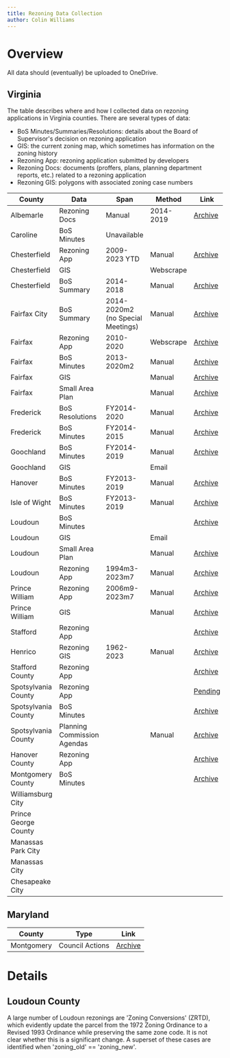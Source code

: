 ```yaml
---
title: Rezoning Data Collection
author: Colin Williams
---
```


 # Overview

 All data should (eventually) be uploaded to OneDrive.

## Virginia

 The table describes where and how I collected data on rezoning applications in Virginia counties. There are several types of data:
 - BoS Minutes/Summaries/Resolutions: details about the Board of Supervisor's decision on rezoning application
 - GIS: the current zoning map, which sometimes has information on the zoning history
 - Rezoning App: rezoning application submitted by developers
 - Rezoning Docs: documents (proffers, plans, planning department reports, etc.) related to a rezoning application
 - Rezoning GIS: polygons with associated zoning case numbers

 |County|Data|Span|Method|Link|Notes|
 |-|-|-|-|-|-|
 Albemarle|Rezoning Docs|Manual|2014-2019|[Archive](https://lfweb.albemarle.org/WebLink/Browse.aspx?id=107543&dbid=0&repo=CountyofAlbemarle)
 Caroline|BoS Minutes|Unavailable
 Chesterfield|Rezoning App|2009-2023 YTD|Manual|[Archive](https://aca-prod.accela.com/CHESTERFIELD/Cap/CapHome.aspx?module=Planning&TabName=Planning&TabList=Home%7C0%7CBuilding%7C1%7CEnforcement%7C2%7CEnvEngineering%7C3%7CPlanning%7C4%7CUtilities%7C5%7CeReview%7C6%7CCurrentTabIndex%7C4)
 Chesterfield|GIS||Webscrape|
 Chesterfield|BoS Summary|2014-2018|Manual|[Archive](https://documents.chesterfield.gov/Weblink_BOS/CustomSearch.aspx?SearchName=BoardDocumentsSearch)
 Fairfax City|BoS Summary|2014-2020m2 (no Special Meetings)|Manual|[Archive](https://www.fairfaxva.gov/services/about-us/city-meetings)
 Fairfax|Rezoning App|2010-2020|Webscrape|[Archive](https://plus.fairfaxcounty.gov/CitizenAccess/Default.aspx)
 Fairfax|BoS Minutes|2013-2020m2|Manual|[Archive](https://www.fairfaxcounty.gov/boardofsupervisors/board-meeting-summaries)
 Fairfax|GIS||Manual|[Archive](https://www.fairfaxcounty.gov/maps/open-geospatial-data)
 Fairfax|Small Area Plan||Manual|[Archive](https://www.fairfaxcounty.gov/maps/open-geospatial-data)
 Frederick|BoS Resolutions|FY2014-2020|Manual|[Archive](https://fclfweblinkpub.fcva.us/WebLink/?dbid=0&repo=Frederick-County-Admin)
 Frederick|BoS Minutes|FY2014-2015|Manual|[Archive](https://fclfweblinkpub.fcva.us/WebLink/?dbid=0&repo=Frederick-County-Admin)
 Goochland|BoS Minutes|FY2014-2019|Manual|[Archive](https://goochlandcountyva.iqm2.com/Citizens/calendar.aspx?From=1%2f1%2f2023&To=12%2f31%2f2023)
 Goochland|GIS||Email|
 Hanover|BoS Minutes|FY2013-2019|Manual|[Archive](http://weblink.mccinnovations.com/WebLink/?dbid=5)
 Isle of Wight|BoS Minutes|FY2013-2019|Manual|[Archive](https://lfweb.isleofwightus.net/WebLink/Browse.aspx?id=422&dbid=1&repo=CountyAdministration)
 Loudoun|BoS Minutes|||[Archive](https://www.loudoun.gov/3426/Board-of-Supervisors-Meetings-Packets)
 Loudoun|GIS||Email|
 Loudoun|Small Area Plan||Manual|[Archive](https://geohub-loudoungis.opendata.arcgis.com/datasets/LoudounGIS::loudoun-small-area-plans/about)
 Loudoun|Rezoning App|1994m3-2023m7|Manual|[Archive](https://loudouncountyvaeg.tylerhost.net/prod/selfservice#/search)
 Prince William|Rezoning App|2006m9-2023m7|Manual|[Archive](https://egcss.pwcgov.org/SelfService#/search)
 Prince William|GIS||Manual|[Archive](https://gisdata-pwcgov.opendata.arcgis.com/datasets/PWCGOV::zoning/about)
 Stafford|Rezoning App|||[Archive](https://pob.staffordcountyva.gov/PublicAccess/)
 Henrico|Rezoning GIS|1962-2023|Manual|[Archive](https://data-henrico.opendata.arcgis.com/datasets/Henrico::planning-department-cases/about)
 Stafford County|Rezoning App|||[Archive](https://staffordcountyva.gov/government/departments_p-z/planning_and_zoning/development_review/current_development_projects/index.php)
 Spotsylvania County|Rezoning App|||[Pending](https://www.spotsylvania.va.us/2074/Status-of-Applications)|Evidence that counties care about proffer legislation
 Spotsylvania County|BoS Minutes|||[Archive](https://www.spotsylvania.va.us/DocumentCenter/Index/574)|Only source for rezonings (see email), but no proffer details
 Spotsylvania County|Planning Commission Agendas||Manual|[Archive](https://spotsylvania.novusagenda.com/agendapublic/)|2014 annual report may be useful (".../Agenda_2014_3_5_Meeting(142).pdf")
 Hanover County|Rezoning App|||[Archive](https://communitydevelopment.hanovercounty.gov/eTRAKiT/Search/project.aspx)
 Montgomery County|BoS Minutes|||[Archive](https://go.boarddocs.com/va/montva/Board.nsf/Public)
 Williamsburg City|
 Prince George County|
 Manassas Park City|
 Manassas City|
 Chesapeake City|

 ## Maryland
|County|Type|Link|
|-|-|-|
|Montgomery|Council Actions|[Archive](https://www.montgomerycountymd.gov/OZAH/Zoning_council_actions.html)|

 # Details

 ## Loudoun County
  A large number of Loudoun rezonings are 'Zoning Conversions' (ZRTD), which evidently update the parcel from the 1972 Zoning Ordinance to a Revised 1993 Ordinance while preserving the same zone code. It is not clear whether this is a significant change. A superset of these cases are identified when 'zoning_old' == 'zoning_new'. 
